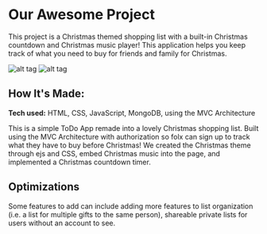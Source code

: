 # Our Awesome Project
This project is a Christmas themed shopping list with a built-in Christmas countdown and Christmas music player! This application helps you keep track of what you need to buy for friends and family for Christmas.

![alt tag](https://i.imgur.com/mINXdcw.jpg)
![alt tag](https://i.imgur.com/Dgut7ov.jpg)


## How It's Made:

**Tech used:** HTML, CSS, JavaScript, MongoDB, using the MVC Architecture

This is a simple ToDo App remade into a lovely Christmas shopping list. Built using the MVC Architecture with authorization so folx can sign up to track what they have to buy before Christmas! We created the Christmas theme through ejs and CSS, embed Christmas music into the page, and implemented a Christmas countdown timer. 

## Optimizations

Some features to add can include adding more features to list organization (i.e. a list for multiple gifts to the same person),  shareable private lists for users without an account to see.

